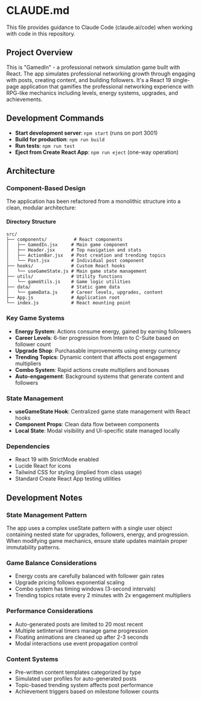 # CLAUDE.md

This file provides guidance to Claude Code (claude.ai/code) when working with code in this repository.

## Project Overview

This is "GamedIn" - a professional network simulation game built with React. The app simulates professional networking growth through engaging with posts, creating content, and building followers. It's a React 19 single-page application that gamifies the professional networking experience with RPG-like mechanics including levels, energy systems, upgrades, and achievements.

## Development Commands

- **Start development server**: `npm start` (runs on port 3001)
- **Build for production**: `npm run build`
- **Run tests**: `npm run test`
- **Eject from Create React App**: `npm run eject` (one-way operation)

## Architecture

### Component-Based Design
The application has been refactored from a monolithic structure into a clean, modular architecture:

#### Directory Structure
```
src/
├── components/          # React components
│   ├── GamedIn.jsx     # Main game component
│   ├── Header.jsx      # Top navigation and stats
│   ├── ActionBar.jsx   # Post creation and trending topics
│   └── Post.jsx        # Individual post component
├── hooks/              # Custom React hooks
│   └── useGameState.js # Main game state management
├── utils/              # Utility functions
│   └── gameUtils.js    # Game logic utilities
├── data/               # Static game data
│   └── gameData.js     # Career levels, upgrades, content
├── App.js              # Application root
└── index.js            # React mounting point
```

### Key Game Systems
- **Energy System**: Actions consume energy, gained by earning followers
- **Career Levels**: 6-tier progression from Intern to C-Suite based on follower count
- **Upgrade Shop**: Purchasable improvements using energy currency
- **Trending Topics**: Dynamic content that affects post engagement multipliers
- **Combo System**: Rapid actions create multipliers and bonuses
- **Auto-engagement**: Background systems that generate content and followers

### State Management
- **useGameState Hook**: Centralized game state management with React hooks
- **Component Props**: Clean data flow between components
- **Local State**: Modal visibility and UI-specific state managed locally

### Dependencies
- React 19 with StrictMode enabled
- Lucide React for icons
- Tailwind CSS for styling (implied from class usage)
- Standard Create React App testing utilities

## Development Notes

### State Management Pattern
The app uses a complex useState pattern with a single user object containing nested state for upgrades, followers, energy, and progression. When modifying game mechanics, ensure state updates maintain proper immutability patterns.

### Game Balance Considerations
- Energy costs are carefully balanced with follower gain rates
- Upgrade pricing follows exponential scaling
- Combo system has timing windows (3-second intervals)
- Trending topics rotate every 2 minutes with 2x engagement multipliers

### Performance Considerations
- Auto-generated posts are limited to 20 most recent
- Multiple setInterval timers manage game progression
- Floating animations are cleaned up after 2-3 seconds
- Modal interactions use event propagation control

### Content Systems
- Pre-written content templates categorized by type
- Simulated user profiles for auto-generated posts
- Topic-based trending system affects post performance
- Achievement triggers based on milestone follower counts